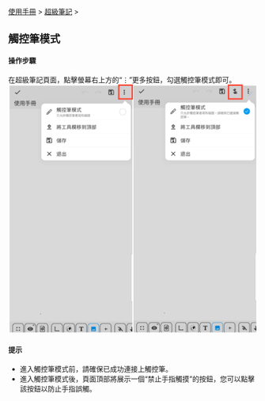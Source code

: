 [使用手冊](/dragonnest/drawnote/manual/zh-tw) > [超級筆記](/dragonnest/drawnote/manual/zh-tw/super_note) >

觸控筆模式
---
#### 操作步驟

在超級筆記頁面，點擊螢幕右上方的“⋮”更多按鈕，勾選觸控筆模式即可。
![](imgs/stylus_mode1.png)

#### 提示
- 進入觸控筆模式前，請確保已成功連接上觸控筆。
- 進入觸控筆模式後，頁面頂部將展示一個“禁止手指觸摸”的按鈕，您可以點擊該按鈕以防止手指誤觸。